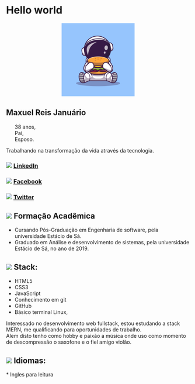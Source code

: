 
  <h1 align="left">
    <b>Hello world</b>
  </h1>

<p align="center">
  <img src="https://github.com/Maxuelreis/Maxuelreis/blob/master/1988.jpg" width="200px" height="200px">
</p>  

## Maxuel Reis Januário
<ul type="none">
  <li>38 anos,</li>
  <li>Pai,</li>
  <li>Esposo.</li>
</ul>

<p>Trabalhando na transformação da vida através da tecnologia.</p>

<h3>
  <img src="https://github.com/shalinguyen/socialicious/blob/master/svg/icon_linkedin-sign.svg" width="4%">
  <a href="https://www.linkedin.com/in/maxuel-reis-januario">LinkedIn</a>
</h3>

<h3>
  <img  src="https://github.com/shalinguyen/socialicious/blob/master/svg/icon_facebook-sign.svg" width="4%">
  <a href="https://www.facebook.com/maxuel.reis.1">Facebook</a>
</h3>

<h3>
  <img src="https://github.com/shalinguyen/socialicious/blob/master/svg/icon_twitter-sign.svg" width="4%">
  <a href="https://twitter.com/MaxuelReis1">Twitter</a>
</h3>

<h2>
  <img src="https://www.flaticon.com/svg/vstatic/svg/2611/2611963.svg?token=exp=1616026271~hmac=ca11d94048a07ecac91eebfa38b0ff17" width="30px" hight="30px">
  Formação Acadêmica
</h2>

<ul>
  <li>Cursando Pós-Graduação em Engenharia de software, pela universidade Estácio de Sá.</li>
  <li>Graduado em Análise e desenvolvimento de sistemas, pela universidade Estácio de Sá, no ano de 2019.</li>
</ul>

<h2>
  <img src="https://www.flaticon.com/svg/vstatic/svg/4253/4253305.svg?token=exp=1616025768~hmac=74aacc7c93cc91b1ed20ea8ba86c00ca" width="30px" hight="30px">
  Stack: 
</h2>
<ul>
  <li>HTML5</li>
  <li>CSS3</li>
  <li>JavaScript</li>
  <li>Conhecimento em git</li>
  <li>GitHub</li>
  <li>Básico terminal Linux,</li> 
</ul>
<p>
  Interessado no desenvolvimento web fullstack, estou estudando a stack MERN, me qualificando para oportunidades de trabalho.<br>
  Alem disto tenho como hobby e paixão a música onde uso como momento de descompressão o saxofone e o fiel amigo violão.
</p>


<h2>
  <img src="https://www.flaticon.com/svg/vstatic/svg/3220/3220604.svg?token=exp=1616029024~hmac=c985def631016f6ea887d059e1cddc6f" width="30" hight="30">
  Idiomas:
 </h2>

<p>* Ingles para leitura</p>
